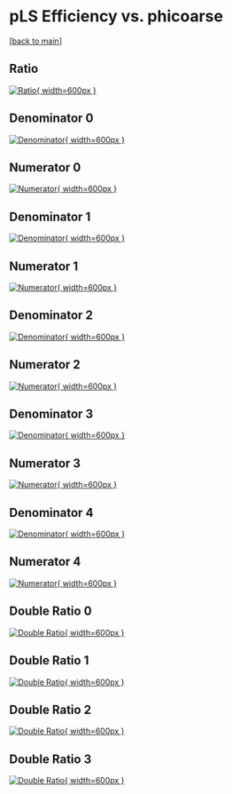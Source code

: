 # pLS Efficiency vs. phicoarse

[[back to main](./)]



## Ratio

[![Ratio](../mtv/var/pLS_vtr_211_1_eff_phicoarse.png){ width=600px }](../mtv/var/pLS_vtr_211_1_eff_phicoarse.pdf)

## Denominator 0

[![Denominator](../mtv/den/pLS_vtr_211_1_eff_phicoarse_den0.png){ width=600px }](../mtv/den/pLS_vtr_211_1_eff_phicoarse_den0.pdf)

## Numerator 0

[![Numerator](../mtv/num/pLS_vtr_211_1_eff_phicoarse_num0.png){ width=600px }](../mtv/num/pLS_vtr_211_1_eff_phicoarse_num0.pdf)

## Denominator 1

[![Denominator](../mtv/den/pLS_vtr_211_1_eff_phicoarse_den1.png){ width=600px }](../mtv/den/pLS_vtr_211_1_eff_phicoarse_den1.pdf)

## Numerator 1

[![Numerator](../mtv/num/pLS_vtr_211_1_eff_phicoarse_num1.png){ width=600px }](../mtv/num/pLS_vtr_211_1_eff_phicoarse_num1.pdf)

## Denominator 2

[![Denominator](../mtv/den/pLS_vtr_211_1_eff_phicoarse_den2.png){ width=600px }](../mtv/den/pLS_vtr_211_1_eff_phicoarse_den2.pdf)

## Numerator 2

[![Numerator](../mtv/num/pLS_vtr_211_1_eff_phicoarse_num2.png){ width=600px }](../mtv/num/pLS_vtr_211_1_eff_phicoarse_num2.pdf)

## Denominator 3

[![Denominator](../mtv/den/pLS_vtr_211_1_eff_phicoarse_den3.png){ width=600px }](../mtv/den/pLS_vtr_211_1_eff_phicoarse_den3.pdf)

## Numerator 3

[![Numerator](../mtv/num/pLS_vtr_211_1_eff_phicoarse_num3.png){ width=600px }](../mtv/num/pLS_vtr_211_1_eff_phicoarse_num3.pdf)

## Denominator 4

[![Denominator](../mtv/den/pLS_vtr_211_1_eff_phicoarse_den4.png){ width=600px }](../mtv/den/pLS_vtr_211_1_eff_phicoarse_den4.pdf)

## Numerator 4

[![Numerator](../mtv/num/pLS_vtr_211_1_eff_phicoarse_num4.png){ width=600px }](../mtv/num/pLS_vtr_211_1_eff_phicoarse_num4.pdf)

## Double Ratio 0

[![Double Ratio](../mtv/ratio/pLS_vtr_211_1_eff_phicoarse_ratio0.png){ width=600px }](../mtv/ratio/pLS_vtr_211_1_eff_phicoarse_ratio0.pdf)

## Double Ratio 1

[![Double Ratio](../mtv/ratio/pLS_vtr_211_1_eff_phicoarse_ratio1.png){ width=600px }](../mtv/ratio/pLS_vtr_211_1_eff_phicoarse_ratio1.pdf)

## Double Ratio 2

[![Double Ratio](../mtv/ratio/pLS_vtr_211_1_eff_phicoarse_ratio2.png){ width=600px }](../mtv/ratio/pLS_vtr_211_1_eff_phicoarse_ratio2.pdf)

## Double Ratio 3

[![Double Ratio](../mtv/ratio/pLS_vtr_211_1_eff_phicoarse_ratio3.png){ width=600px }](../mtv/ratio/pLS_vtr_211_1_eff_phicoarse_ratio3.pdf)

